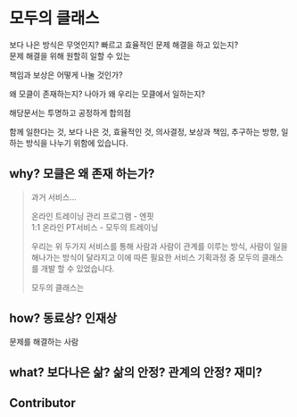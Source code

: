 # 모두의 클래스 




보다 나은 방식은 무엇인지?  빠르고 효율적인 문제 해결을 하고 있는지?  
문제 해결을 위해 원할히 일할 수 있는

 책임과 보상은 어떻게 나눌 것인가?  

왜 모클이 존재하는지? 나아가 왜 우리는 모클에서 일하는지?

해당문서는 투명하고 공정하게 합의점

함께 일한다는 것, 보다 나은 것, 효율적인 것, 의사결정, 보상과 책임, 
추구하는 방향, 일하는 방식을 나누기 위함에 있습니다. 



## why? 모클은 왜 존재 하는가?

>  과거 서비스...
>
>  온라인 트레이닝 관리 프로그램 - 엔핏  
>  1:1 온라인 PT서비스 - 모두의 트레이닝
>
>  우리는 위 두가지 서비스를 통해 사람과 사람이 관계를 이루는 방식, 사람이 일을 해나가는 방식이 달라지고 이에 따른 필요한 서비스 기획과정 중 모두의 클래스를 개발 할 수 있었습니다. 
>
>  모두의 클래스는 



## how? 동료상? 인재상

문제를 해결하는 사람



## what? 보다나은 삶? 삶의 안정? 관계의 안정? 재미?





##  Contributor 

